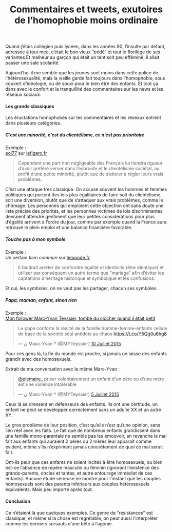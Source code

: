 ﻿---
title: "Commentaires et tweets, exutoires de l’homophobie moins ordinaire"
Date: 2015-07-13T11:00:00Z
Category: Société
Tags: 
- "Mariage pour tous"
- "Homophobie"
Slug: commentaires-et-tweets-exutoires-de-l-homophobie-moins-ordinaire
Summary: Ou comment l’homophobie vieille garde, passée de mode, s’exprime aujourd’hui bien tranquillement par internet.
---

Quand j’étais collégien puis lycéen, dans les années 90, l’insulte par défaut, adressée à tout mec, c’était le bon vieux “pédé” et tout le florilège de ses variantes.Et malheur au garçon qui était un tant soit peu efféminé, il allait passer une sale scolarité.  

Aujourd’hui il me semble que les jeunes sont moins dans cette police de l’hétérosexualité, mais la vieille garde fait toujours dans l’homophobie, sous couvert d’idéologie, ou de souci pour le bien être des enfants. Et tout ça dans avec le confort et la tranquillité des commentaires sur les news et les réseaux sociaux.

#### Les grands classiques

Les éructations homophobes sur les commentaires et les réseaux entrent dans plusieurs catégories.  

##### C’est une minorité, c’est du clientélisme, ce n’est pas prioritaire
Exemple :  
[eol77](http://plus.lefigaro.fr/page/eol77-424485) sur [lefigaro.fr](http://www.lefigaro.fr)
> Cependant une part non négligeable des Français lui tiendra rigueur d’avoir préféré verser dans l’esbroufe et le clientélisme sociétal, au profit d’une petite minorité, plutôt que de s’atteler à régler leurs vrais problêmes.

C’est une attaque très classique. On accuse souvent les hommes et femmes politiques qui portent des lois plus égalitaires de faire soit du clientélisme, soit une diversion, plutôt que de s’attaquer aux vrais problèmes, comme le chômage. 
Les personnes qui emploient cette objection ont sans doute une liste précise des priorités, et les personnes victimes de lois discriminantes devraient attendre gentiment que leur petites considérations pour plus d’égalité arrivent à l’ordre du jour, comme par exemple quand la France aura retrouvé le plein emploi et une balance financière favorable.

##### Touche pas à mon symbole
Exemple :  
Un certain *bien commun* sur [lemonde.fr](http://www.lemonde.fr/les-decodeurs/article/2015/04/23/mariage-pour-tous-deux-ans-apres-un-bilan-en-chiffres_4621629_4355770.html)
> Il faudrait arrêter de confondre égalité et identicite (être identique) et utiliser par conséquent un autre terme que “mariage” afin d’éviter les captations d’héritage historique et symbolique et les confusions.

Et oui, les symboles, on ne veut pas les partager, chacun ses symboles.


##### Papa, maman, enfant, sinon rien
Exemple :  
[Mon follower Marc-Yvan Teyssier, tombé du clocher quand il était petit](https://twitter.com/MYTeyssier/status/619522738114457600)
<blockquote class="twitter-tweet" lang="fr"><p lang="fr" dir="ltr">Le pape conforte la réalité de la famille homme-femme-enfants cellule de base de la société&#10;seul antidote au chaos <a href="https://t.co/Y5Qg0u6hg8">https://t.co/Y5Qg0u6hg8</a></p>&mdash; ن Maяc-Yvan † (@MYTeyssier) <a href="https://twitter.com/MYTeyssier/status/619522738114457600">10 Juillet 2015</a></blockquote>
<script async src="//platform.twitter.com/widgets.js" charset="utf-8"></script>

Pour ces gens là, la fin du monde est proche, si jamais on laisse des enfants grandir avec des homosexuels.

Extrait de ma conversation avec le même Marc-Yvan :
<blockquote class="twitter-tweet" lang="fr"><p lang="fr" dir="ltr"><a href="https://twitter.com/plemaire_">@plemaire_</a> priver volontairement un enfant d&#39;un père ou d&#39;une mère est une violence intolérable</p>&mdash; ن Maяc-Yvan † (@MYTeyssier) <a href="https://twitter.com/MYTeyssier/status/617723189871906816">5 Juillet 2015</a></blockquote>
<script async src="//platform.twitter.com/widgets.js" charset="utf-8"></script>

Ceux là se dressent en défenseurs des enfants.
Ils ont une certitude, un enfant ne peut se développer correctement sans un adulte XX et un autre XY.

Le gros problème de leur position, c’est qu’elle n’est qu’une opinion, sans lien réel avec les faits.
Le fait que de nombreux enfants grandissent dans une famille mono-parentale ne semble pas les émouvoir, en revanche le mal fait aux enfants qui auraient 2 pères ou 2 mères leur apparaît comme évident, même s’ils n’expriment jamais concrètement de quoi ce mal serait fait. 

Ont-ils peur que ces enfants ne soient incités à être homosexuels, ou bien est-ce l’absence de repère masculin ou féminin (ignorant l’existence des grands-parents, oncles et tantes, et autre entourage immédiat de ces enfants).
Aucune étude sérieuse ne montre pour l’instant que les couples homosexuels sont des parents inférieurs aux couples hétérosexuels équivalents. 
Mais peu importe après tout.


#### Conclusion

Ce n’étaient là que quelques exemples. Ce genre de “résistances” est classique, et même si la chose est regrétable, on peut aussi l’interpréter comme les derniers sursauts d’une bête à l’agonie.

